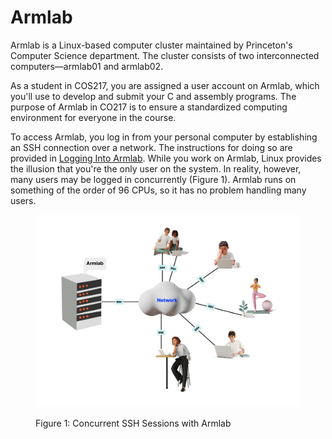 # Armlab

Armlab is a Linux-based computer cluster maintained by Princeton's Computer Science department. The cluster consists of two interconnected computers—armlab01 and armlab02.

As a student in COS217, you are assigned a user account on Armlab, which you'll use to develop and submit your C and assembly programs. The purpose of Armlab in CO217 is to ensure a standardized computing environment for everyone in the course.

To access Armlab, you log in from your personal computer by establishing an SSH connection over a network. The instructions for doing so are provided in [Logging Into Armlab](logging-into-armlab.md#logging-into-armlab). While you work on Armlab, Linux provides the illusion that you're the only user on the system. In reality, however, many users may be logged in concurrently (Figure 1). Armlab runs on something of the order of 96 CPUs, so it has no problem handling many users.



<figure><img src="../../.gitbook/assets/Group 12 (1) (1).png" alt=""><figcaption><p>Figure 1: Concurrent SSH Sessions with Armlab</p></figcaption></figure>
